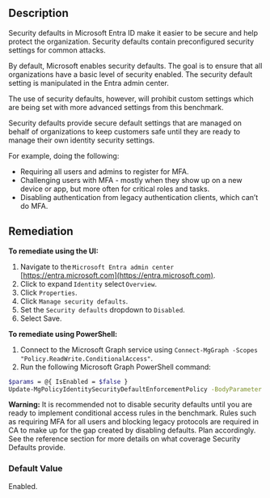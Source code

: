 ## Description

Security defaults in Microsoft Entra ID make it easier to be secure and help protect the organization. Security defaults contain preconfigured security settings for common attacks.

By default, Microsoft enables security defaults. The goal is to ensure that all organizations have a basic level of security enabled. The security default setting is manipulated in the Entra admin center.

The use of security defaults, however, will prohibit custom settings which are being set with more advanced settings from this benchmark.

Security defaults provide secure default settings that are managed on behalf of organizations to keep customers safe until they are ready to manage their own identity security settings.

For example, doing the following:

- Requiring all users and admins to register for MFA.
- Challenging users with MFA - mostly when they show up on a new device or app, but more often for critical roles and tasks.
- Disabling authentication from legacy authentication clients, which can’t do MFA.

## Remediation

**To remediate using the UI:**

1. Navigate to the `Microsoft Entra admin center` [https://entra.microsoft.com](https://entra.microsoft.com).
2. Click to expand `Identity` select `Overview`.
3. Click `Properties`.
4. Click `Manage security defaults`.
5. Set the `Security defaults` dropdown to `Disabled`.
6. Select Save.

**To remediate using PowerShell:**

1. Connect to the Microsoft Graph service using `Connect-MgGraph -Scopes "Policy.ReadWrite.ConditionalAccess"`.
2. Run the following Microsoft Graph PowerShell command:

```bash
$params = @{ IsEnabled = $false }
Update-MgPolicyIdentitySecurityDefaultEnforcementPolicy -BodyParameter $params
```

**Warning:** It is recommended not to disable security defaults until you are ready to implement conditional access rules in the benchmark. Rules such as requiring MFA for all users and blocking legacy protocols are required in CA to make up for the gap created by disabling defaults. Plan accordingly. See the reference section for more details on what coverage Security Defaults provide.

### Default Value

Enabled.
